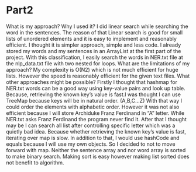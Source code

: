 # Part2
What is my approach? Why I used it? 
I did linear search while searching the word in the sentences. The reason of that Linear search is good for small lists of unordered elements and it is easy to implement and reasonably efficient. I thought it is simpler approach, simple and less code. I already stored my words and my sentences in an ArrayList at the first part of the project. With this classification, I easily search the words in NER.txt file at the nlp_data.txt file with two nested for loops. 
What are the limitations of my approach? 
My complexity is O(N2) which is not much efficient for huge lists. However the speed is reasonably efficient for the given text files. 
What other approaches might be possible? 
Firstly I thought that hashmap for NER.txt words can be a good way using key-value pairs and look up table. Because, retrieving the known key’s value is fast.I was thought I can use TreeMap because keys will be in natural order. (A,B,C…Z)
With that way I could order the elements with alphabetic order. However it was not also efficient because I will store Archiduke Franz Ferdinand in “A” letter. 
While NER.txt asks Franz Ferdinand the program never find it. 
After that I thought may be I can search all list after controlling specific letter which was a quietly bad idea. Because whether retrieving the known key’s value is fast,  iterating over map is slow. In addition to that, I would use hashCode and equals because I will use my own objects. So I decided to not to move forward with map.
Neither the sentence array and nor word array is sorted to make binary search. Making sort is easy however making list sorted does not benefit to algorithm.

